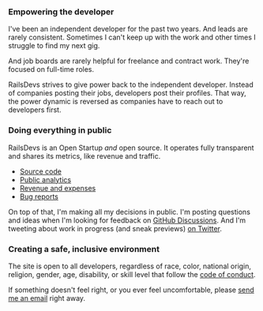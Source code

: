 ### Empowering the developer

I've been an independent developer for the past two years. And leads are rarely consistent. Sometimes I can't keep up with the work and other times I struggle to find my next gig.

And job boards are rarely helpful for freelance and contract work. They're focused on full-time roles.

RailsDevs strives to give power back to the independent developer. Instead of companies posting their jobs, developers post their profiles. That way, the power dynamic is reversed as companies have to reach out to developers first.

### Doing everything in public

RailsDevs is an Open Startup *and* open source. It operates fully transparent and shares its metrics, like revenue and traffic.

* [Source code](https://github.com/tampadevs/talent.tampa.dev/)
* [Public analytics](https://app.usefathom.com/share/cacnfaan/railsdevs.com)
* [Revenue and expenses](/open)
* [Bug reports](https://app.honeybadger.io/project/EKRGgkQdR0)

On top of that, I'm making all my decisions in public. I'm posting questions and ideas when I'm looking for feedback on [GitHub Discussions](https://github.com/tampadevs/talent.tampa.dev/discussions). And I'm tweeting about work in progress (and sneak previews) [on Twitter](https://twitter.com/joemasilotti).

### Creating a safe, inclusive environment

The site is open to all developers, regardless of race, color, national origin, religion, gender, age, disability, or skill level that follow the [code of conduct](/conduct).

If something doesn't feel right, or you ever feel uncomfortable, please [send me an email](mailto:jobs@tampadevs.com) right away.
